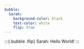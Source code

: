 ```yaml
---
bubble:
  Sarah:
    background-color: black
    text-color: white
    flip: true
---
```


:::{.bubble   .flip}
Sarah: Hello World!
:::
